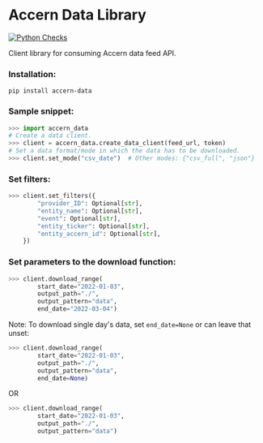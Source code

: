 # Accern Data Library 
[![Python Checks](https://github.com/Accern/accern-data-client/actions/workflows/python-app.yml/badge.svg)](https://github.com/Accern/accern-data-client/actions/workflows/python-app.yml)

Client library for consuming Accern data feed API.


### Installation:
```
pip install accern-data
```


### Sample snippet:


```python
>>> import accern_data
# Create a data client.
>>> client = accern_data.create_data_client(feed_url, token)
# Set a data format/mode in which the data has to be downloaded.
>>> client.set_mode("csv_date")  # Other modes: {"csv_full", "json"}
```


### Set filters:
```python
>>> client.set_filters({
        "provider_ID": Optional[str],
        "entity_name": Optional[str],
        "event": Optional[str],
        "entity_ticker": Optional[str],
        "entity_accern_id": Optional[str],
    })
```





### Set parameters to the download function:
```python
>>> client.download_range(
        start_date="2022-01-03",
        output_path="./",
        output_pattern="data",
        end_date="2022-03-04")
```

Note: To download single day's data, set `end_date=None` or can leave that unset:
```python
>>> client.download_range(
        start_date="2022-01-03",
        output_path="./",
        output_pattern="data",
        end_date=None)
```
OR

```python
>>> client.download_range(
        start_date="2022-01-03",
        output_path="./",
        output_pattern="data")
```
